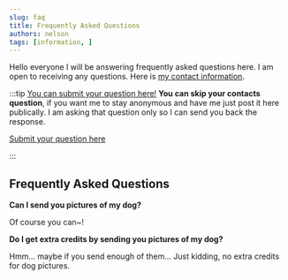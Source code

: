 ```yaml
---
slug: faq
title: Frequently Asked Questions
authors: nelson
tags: [information, ]
---
```


Hello everyone I will be answering frequently asked questions here. I am open to
receiving any questions. Here is [my contact information](/blog/contact). 


<!--truncate-->

:::tip [You can submit your question here!](https://docs.google.com/forms/d/e/1FAIpQLSddepUVJeAYT6WRtZR48EKSe9XRbJ-hxFLGYMaMl1F8Ybp9hA/viewform?usp=sf_link)
**You can skip your contacts question**, if you want me to stay anonymous and have me just
post it here publically. I am asking that question only so I can send you back
the response.

[Submit your question here](https://docs.google.com/forms/d/e/1FAIpQLSddepUVJeAYT6WRtZR48EKSe9XRbJ-hxFLGYMaMl1F8Ybp9hA/viewform?usp=sf_link)

:::

## Frequently Asked Questions

**Can I send you pictures of my dog?**

Of course you can~!


**Do I get extra credits by sending you pictures of my dog?**

Hmm... maybe if you send enough of them... Just kidding, no extra credits for
dog pictures. 
